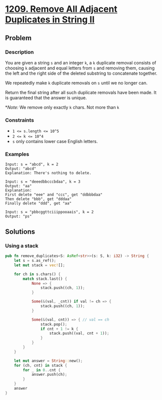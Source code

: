 # [1209. Remove All Adjacent Duplicates in String II](https://leetcode.com/problems/remove-all-adjacent-duplicates-in-string-ii/)

## Problem

### Description

You are given a string `s` and an integer `k`, a `k` duplicate removal consists
of choosing `k` adjacent and equal letters from `s` and removing them, causing
the left and the right side of the deleted substring to concatenate together.

We repeatedly make `k` duplicate removals on `s` until we no longer can.

Return the final string after all such duplicate removals have been made. It is
guaranteed that the answer is unique.

**Note:* We remove only exactly `k` chars. Not more than `k`

### Constraints

* `1 <= s.length <= 10^5`
* `2 <= k <= 10^4`
* `s` only contains lower case English letters.

### Examples

```text
Input: s = "abcd", k = 2
Output: "abcd"
Explanation: There's nothing to delete.
```

```text
Input: s = "deeedbbcccbdaa", k = 3
Output: "aa"
Explanation: 
First delete "eee" and "ccc", get "ddbbbdaa"
Then delete "bbb", get "dddaa"
Finally delete "ddd", get "aa"
```

```text
Input: s = "pbbcggttciiippooaais", k = 2
Output: "ps"
```

## Solutions

### Using a stack

```rust
pub fn remove_duplicates<S: AsRef<str>>(s: S, k: i32) -> String {
    let s = s.as_ref();
    let mut stack = vec![];

    for ch in s.chars() {
        match stack.last() {
            None => {
                stack.push((ch, 1));
            }

            Some(&(val, _cnt)) if val != ch => {
                stack.push((ch, 1));
            }

            Some(&(val, cnt)) => { // val == ch
                stack.pop();
                if cnt + 1 != k {
                    stack.push((val, cnt + 1));
                }
            }
        }
    }

    let mut answer = String::new();
    for (ch, cnt) in stack {
        for _ in 0..cnt {
            answer.push(ch);
        }
    }
    answer
}
```
